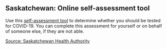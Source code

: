 ## Saskatchewan: Online self-assessment tool

Use this [self-assessment tool](https://www.saskatchewan.ca/government/health-care-administration-and-provider-resources/treatment-procedures-and-guidelines/emerging-public-health-issues/2019-novel-coronavirus/covid-19-self-assessment) to determine whether you should be tested for COVID-19.
You can complete this assessment for yourself or on behalf of someone else, if they are not able.

[Source: Saskatchewan Health Authority](https://www.saskhealthauthority.ca/)
